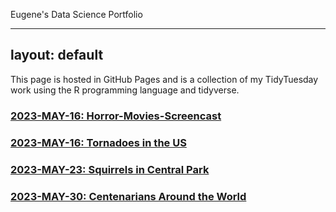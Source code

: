 Eugene's Data Science Portfolio

---
layout: default
---

This page is hosted in GitHub Pages and is a collection of my TidyTuesday work using the R programming language and tidyverse. 



### [2023-MAY-16: Horror-Movies-Screencast](./2023-MAY-16---Horror-Movies-Screencast.html)

### [2023-MAY-16: Tornadoes in the US](./2023_05_16_tidy_tuesday.html)

### [2023-MAY-23: Squirrels in Central Park](./2023_05_23_tidy_tuesday.html)

### [2023-MAY-30: Centenarians Around the World](./2023-MAY-30---tidy_tuesday.html)
